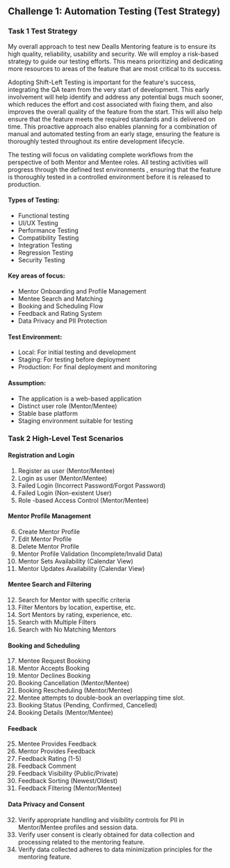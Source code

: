 ## Challenge 1: Automation Testing (Test Strategy)

### Task 1 Test Strategy

My overall approach to test new Dealls Mentoring feature is to ensure its high quality, reliability, usability and security. We will employ a risk-based strategy to guide our testing efforts. This means prioritizing and dedicating more resources to areas of the feature that are most critical to its success.

Adopting Shift-Left Testing is important for the feature's success, integrating the QA team from the very start of development. This early involvement will help identify and address any potential bugs much sooner, which reduces the effort and cost associated with fixing them, and also improves the overall quality of the feature from the start. This will also help ensure that the feature meets the required standards and is delivered on time. This proactive approach also enables planning for a combination of manual and automated testing from an early stage, ensuring the feature is thoroughly tested throughout its entire development lifecycle.

The testing will focus on validating complete workflows from the perspective of both Mentor and Mentee roles. All testing activities will progress through the defined test environments , ensuring that the feature is thoroughly tested in a controlled environment before it is released to production.

#### Types of Testing: 
- Functional testing 
- UI/UX Testing
- Performance Testing
- Compatibility Testing
- Integration Testing
- Regression Testing
- Security Testing

#### Key areas of focus:
- Mentor Onboarding and Profile Management
- Mentee Search and Matching
- Booking and Scheduling Flow
- Feedback and Rating System
- Data Privacy and PII Protection


#### Test Environment:
- Local: For initial testing and development
- Staging: For testing before deployment
- Production: For final deployment and monitoring

#### Assumption:
- The application is a web-based application   
- Distinct user role (Mentor/Mentee) 
- Stable base platform
- Staging environment suitable for testing


### Task 2 High-Level Test Scenarios

#### Registration and Login
1. Register as user (Mentor/Mentee)
2. Login as user (Mentor/Mentee)
3. Failed Login (Incorrect Password/Forgot Password)
4. Failed Login (Non-existent User)
5. Role -based Access Control (Mentor/Mentee)

#### Mentor Profile Management
6. Create Mentor Profile
7. Edit Mentor Profile
8. Delete Mentor Profile
9. Mentor Profile Validation (Incomplete/Invalid Data)
10. Mentor Sets Availability (Calendar View)
11. Mentor Updates Availability (Calendar View)

#### Mentee Search and Filtering
12. Search for Mentor with specific criteria
13. Filter Mentors by location, expertise, etc.
14. Sort Mentors by rating, experience, etc.
15. Search with Multiple Filters
16. Search with No Matching Mentors

#### Booking and Scheduling
17. Mentee Request Booking
18. Mentor Accepts Booking
19. Mentor Declines Booking
20. Booking Cancellation (Mentor/Mentee)
21. Booking Rescheduling (Mentor/Mentee)
22. Mentee attempts to double-book an overlapping time slot.
23. Booking Status (Pending, Confirmed, Cancelled)
24. Booking Details (Mentor/Mentee)

#### Feedback
25. Mentee Provides Feedback
26. Mentor Provides Feedback
27. Feedback Rating (1-5)
28. Feedback Comment
29. Feedback Visibility (Public/Private)
30. Feedback Sorting (Newest/Oldest)
31. Feedback Filtering (Mentor/Mentee)

#### Data Privacy and Consent
32. Verify appropriate handling and visibility controls for PII in Mentor/Mentee profiles and session data.
33. Verify user consent is clearly obtained for data collection and processing related to the mentoring feature.
34. Verify data collected adheres to data minimization principles for the mentoring feature.





